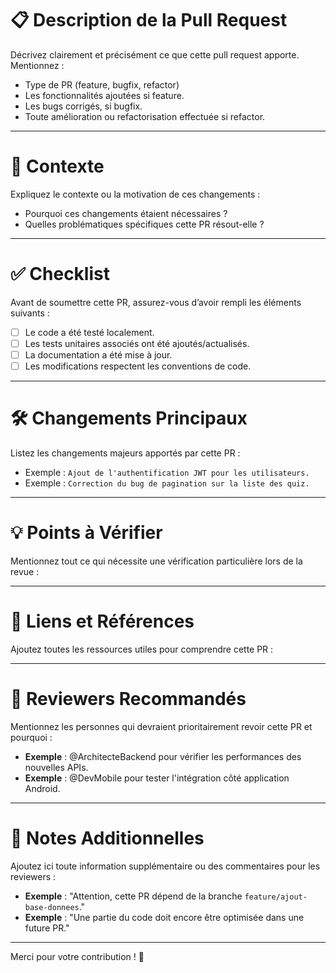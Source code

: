 # **📋 Description de la Pull Request**

Décrivez clairement et précisément ce que cette pull request apporte. Mentionnez :

- Type de PR (feature, bugfix, refactor)
- Les fonctionnalités ajoutées si feature.
- Les bugs corrigés, si bugfix.
- Toute amélioration ou refactorisation effectuée si refactor.

---

# **🚀 Contexte**

Expliquez le contexte ou la motivation de ces changements :

- Pourquoi ces changements étaient nécessaires ?
- Quelles problématiques spécifiques cette PR résout-elle ?

---

# **✅ Checklist**

Avant de soumettre cette PR, assurez-vous d’avoir rempli les éléments suivants :

- [ ] Le code a été testé localement.
- [ ] Les tests unitaires associés ont été ajoutés/actualisés.
- [ ] La documentation a été mise à jour.
- [ ] Les modifications respectent les conventions de code.

---

# **🛠️ Changements Principaux**

Listez les changements majeurs apportés par cette PR :

- Exemple : `Ajout de l'authentification JWT pour les utilisateurs.`
- Exemple : `Correction du bug de pagination sur la liste des quiz.`

---

# **💡 Points à Vérifier**

Mentionnez tout ce qui nécessite une vérification particulière lors de la revue :

---

# **📌 Liens et Références**

Ajoutez toutes les ressources utiles pour comprendre cette PR :

---

# **👥 Reviewers Recommandés**

Mentionnez les personnes qui devraient prioritairement revoir cette PR et pourquoi :

- **Exemple** : @ArchitecteBackend pour vérifier les performances des nouvelles APIs.
- **Exemple** : @DevMobile pour tester l'intégration côté application Android.

---

# **📝 Notes Additionnelles**

Ajoutez ici toute information supplémentaire ou des commentaires pour les reviewers :

- **Exemple** : "Attention, cette PR dépend de la branche `feature/ajout-base-donnees`."
- **Exemple** : "Une partie du code doit encore être optimisée dans une future PR."

---

Merci pour votre contribution ! 🎉
